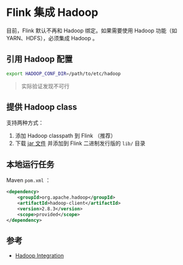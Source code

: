 # Flink 集成 Hadoop

目前，Flink 默认不再和 Hadoop 绑定。如果需要使用 Hadoop 功能（如 YARN、HDFS），必须集成 Hadoop 。

## 引用 Hadoop 配置

```sh
export HADOOP_CONF_DIR=/path/to/etc/hadoop
```

> 实际验证发现不可行

## 提供 Hadoop class

支持两种方式：

1. 添加 Hadoop classpath 到 Flink （推荐）
2. 下载 [jar 文件](https://flink.apache.org/downloads.html#additional-components) 并添加到 Flink 二进制发行版的 `lib/` 目录

## 本地运行任务

Maven `pom.xml` ：

```xml
<dependency>
    <groupId>org.apache.hadoop</groupId>
    <artifactId>hadoop-client</artifactId>
    <version>2.8.3</version>
    <scope>provided</scope>
</dependency>
```

## 参考

* [Hadoop Integration](https://ci.apache.org/projects/flink/flink-docs-stable/ops/deployment/hadoop.html#hadoop-integration)
